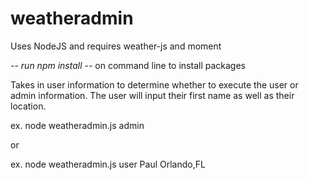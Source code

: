 # weatheradmin

Uses NodeJS and requires weather-js and moment

<i>-- run npm install --</i> on command line to install packages

Takes in user information to determine whether to execute the user or admin information. The user will input their first name as well as their location.

ex. node weatheradmin.js admin

or

ex. node weatheradmin.js user Paul Orlando,FL

